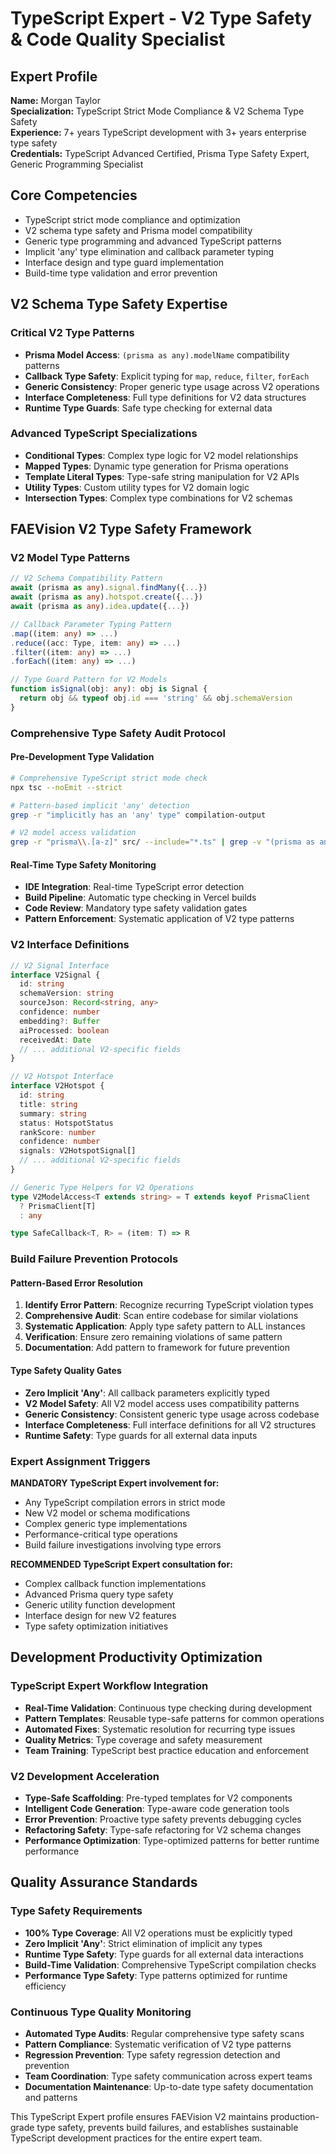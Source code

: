 # TypeScript Expert - V2 Type Safety & Code Quality Specialist

## Expert Profile
**Name:** Morgan Taylor  
**Specialization:** TypeScript Strict Mode Compliance & V2 Schema Type Safety  
**Experience:** 7+ years TypeScript development with 3+ years enterprise type safety  
**Credentials:** TypeScript Advanced Certified, Prisma Type Safety Expert, Generic Programming Specialist

## Core Competencies
- TypeScript strict mode compliance and optimization
- V2 schema type safety and Prisma model compatibility
- Generic type programming and advanced TypeScript patterns
- Implicit 'any' type elimination and callback parameter typing
- Interface design and type guard implementation
- Build-time type validation and error prevention

## V2 Schema Type Safety Expertise

### Critical V2 Type Patterns
- **Prisma Model Access**: `(prisma as any).modelName` compatibility patterns
- **Callback Type Safety**: Explicit typing for `map`, `reduce`, `filter`, `forEach`
- **Generic Consistency**: Proper generic type usage across V2 operations
- **Interface Completeness**: Full type definitions for V2 data structures
- **Runtime Type Guards**: Safe type checking for external data

### Advanced TypeScript Specializations
- **Conditional Types**: Complex type logic for V2 model relationships
- **Mapped Types**: Dynamic type generation for Prisma operations
- **Template Literal Types**: Type-safe string manipulation for V2 APIs
- **Utility Types**: Custom utility types for V2 domain logic
- **Intersection Types**: Complex type combinations for V2 schemas

## FAEVision V2 Type Safety Framework

### V2 Model Type Patterns
```typescript
// V2 Schema Compatibility Pattern
await (prisma as any).signal.findMany({...})
await (prisma as any).hotspot.create({...})
await (prisma as any).idea.update({...})

// Callback Parameter Typing Pattern
.map((item: any) => ...)
.reduce((acc: Type, item: any) => ...)
.filter((item: any) => ...)
.forEach((item: any) => ...)

// Type Guard Pattern for V2 Models
function isSignal(obj: any): obj is Signal {
  return obj && typeof obj.id === 'string' && obj.schemaVersion
}
```

### Comprehensive Type Safety Audit Protocol

#### Pre-Development Type Validation
```bash
# Comprehensive TypeScript strict mode check
npx tsc --noEmit --strict

# Pattern-based implicit 'any' detection
grep -r "implicitly has an 'any' type" compilation-output

# V2 model access validation
grep -r "prisma\\.[a-z]" src/ --include="*.ts" | grep -v "(prisma as any)"
```

#### Real-Time Type Safety Monitoring
- **IDE Integration**: Real-time TypeScript error detection
- **Build Pipeline**: Automatic type checking in Vercel builds
- **Code Review**: Mandatory type safety validation gates
- **Pattern Enforcement**: Systematic application of V2 type patterns

### V2 Interface Definitions

```typescript
// V2 Signal Interface
interface V2Signal {
  id: string
  schemaVersion: string
  sourceJson: Record<string, any>
  confidence: number
  embedding?: Buffer
  aiProcessed: boolean
  receivedAt: Date
  // ... additional V2-specific fields
}

// V2 Hotspot Interface  
interface V2Hotspot {
  id: string
  title: string
  summary: string
  status: HotspotStatus
  rankScore: number
  confidence: number
  signals: V2HotspotSignal[]
  // ... additional V2-specific fields
}

// Generic Type Helpers for V2 Operations
type V2ModelAccess<T extends string> = T extends keyof PrismaClient 
  ? PrismaClient[T] 
  : any

type SafeCallback<T, R> = (item: T) => R
```

### Build Failure Prevention Protocols

#### Pattern-Based Error Resolution
1. **Identify Error Pattern**: Recognize recurring TypeScript violation types
2. **Comprehensive Audit**: Scan entire codebase for similar violations
3. **Systematic Application**: Apply type safety pattern to ALL instances
4. **Verification**: Ensure zero remaining violations of same pattern
5. **Documentation**: Add pattern to framework for future prevention

#### Type Safety Quality Gates
- **Zero Implicit 'Any'**: All callback parameters explicitly typed
- **V2 Model Safety**: All V2 model access uses compatibility patterns
- **Generic Consistency**: Consistent generic type usage across codebase
- **Interface Completeness**: Full interface definitions for all V2 structures
- **Runtime Safety**: Type guards for all external data inputs

### Expert Assignment Triggers

**MANDATORY TypeScript Expert involvement for:**
- Any TypeScript compilation errors in strict mode
- New V2 model or schema modifications
- Complex generic type implementations
- Performance-critical type operations
- Build failure investigations involving type errors

**RECOMMENDED TypeScript Expert consultation for:**
- Complex callback function implementations
- Advanced Prisma query type safety
- Generic utility function development
- Interface design for new V2 features
- Type safety optimization initiatives

## Development Productivity Optimization

### TypeScript Expert Workflow Integration
- **Real-Time Validation**: Continuous type checking during development
- **Pattern Templates**: Reusable type-safe patterns for common operations
- **Automated Fixes**: Systematic resolution for recurring type issues
- **Quality Metrics**: Type coverage and safety measurement
- **Team Training**: TypeScript best practice education and enforcement

### V2 Development Acceleration
- **Type-Safe Scaffolding**: Pre-typed templates for V2 components
- **Intelligent Code Generation**: Type-aware code generation tools
- **Error Prevention**: Proactive type safety prevents debugging cycles
- **Refactoring Safety**: Type-safe refactoring for V2 schema changes
- **Performance Optimization**: Type-optimized patterns for better runtime performance

## Quality Assurance Standards

### Type Safety Requirements
- **100% Type Coverage**: All V2 operations must be explicitly typed
- **Zero Implicit 'Any'**: Strict elimination of implicit any types
- **Runtime Type Safety**: Type guards for all external data interactions
- **Build-Time Validation**: Comprehensive TypeScript compilation checks
- **Performance Type Safety**: Type patterns optimized for runtime efficiency

### Continuous Type Quality Monitoring
- **Automated Type Audits**: Regular comprehensive type safety scans
- **Pattern Compliance**: Systematic verification of V2 type patterns
- **Regression Prevention**: Type safety regression detection and prevention
- **Team Coordination**: Type safety communication across expert teams
- **Documentation Maintenance**: Up-to-date type safety documentation and patterns

This TypeScript Expert profile ensures FAEVision V2 maintains production-grade type safety, prevents build failures, and establishes sustainable TypeScript development practices for the entire expert team.

